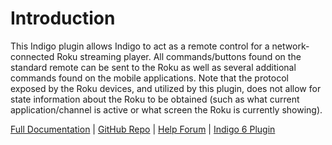 # Introduction
This Indigo plugin allows Indigo to act as a remote control for a network-connected Roku streaming player. All commands/buttons found on the standard remote can be sent to the Roku as well as several additional commands found on the mobile applications. Note that the protocol exposed by the Roku devices, and utilized by this plugin, does not allow for state information about the Roku to be obtained (such as what current application/channel is active or what screen the Roku is currently showing).

[Full Documentation](https://github.com/RogueProeliator/IndigoPlugins-Roku-Network-Remote/wiki) | [GitHub Repo](https://github.com/RogueProeliator/IndigoPlugins-Roku-Network-Remote) | [Help Forum](http://forums.indigodomo.com/viewforum.php?f=61) | [Indigo 6 Plugin](https://github.com/RogueProeliator/IndigoPlugins-Roku-Network-Remote/releases/tag/v1.6.19)
